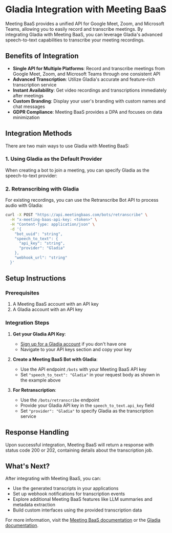 # Gladia Integration with Meeting BaaS

Meeting BaaS provides a unified API for Google Meet, Zoom, and Microsoft Teams, allowing you to easily record and transcribe meetings. By integrating Gladia with Meeting BaaS, you can leverage Gladia's advanced speech-to-text capabilities to transcribe your meeting recordings.

## Benefits of Integration

- **Single API for Multiple Platforms**: Record and transcribe meetings from Google Meet, Zoom, and Microsoft Teams through one consistent API
- **Advanced Transcription**: Utilize Gladia's accurate and feature-rich transcription service
- **Instant Availability**: Get video recordings and transcriptions immediately after meetings
- **Custom Branding**: Display your user's branding with custom names and chat messages
- **GDPR Compliance**: Meeting BaaS provides a DPA and focuses on data minimization

## Integration Methods

There are two main ways to use Gladia with Meeting BaaS:

### 1. Using Gladia as the Default Provider

When creating a bot to join a meeting, you can specify Gladia as the speech-to-text provider:


### 2. Retranscribing with Gladia

For existing recordings, you can use the Retranscribe Bot API to process audio with Gladia:

```bash
curl -X POST "https://api.meetingbaas.com/bots/retranscribe" \
  -H "x-meeting-baas-api-key: <token>" \
  -H "Content-Type: application/json" \
  -d '{
    "bot_uuid": "string",
    "speech_to_text": {
      "api_key": "string",
      "provider": "Gladia"
    },
    "webhook_url": "string"
  }'
```

## Setup Instructions

### Prerequisites

1. A Meeting BaaS account with an API key
2. A Gladia account with an API key

### Integration Steps

1. **Get your Gladia API Key**:
   - [Sign up for a Gladia account](https://app.gladia.io/auth/signin) if you don't have one
   - Navigate to your API keys section and copy your key

2. **Create a Meeting BaaS Bot with Gladia**:
   - Use the API endpoint `/bots` with your Meeting BaaS API key
   - Set `"speech_to_text": "Gladia"` in your request body as shown in the example above

3. **For Retranscription**:
   - Use the `/bots/retranscribe` endpoint
   - Provide your Gladia API key in the `speech_to_text.api_key` field
   - Set `"provider": "Gladia"` to specify Gladia as the transcription service

## Response Handling

Upon successful integration, Meeting BaaS will return a response with status code 200 or 202, containing details about the transcription job.

## What's Next?

After integrating with Meeting BaaS, you can:

- Use the generated transcripts in your applications
- Set up webhook notifications for transcription events
- Explore additional Meeting BaaS features like LLM summaries and metadata extraction
- Build custom interfaces using the provided transcription data

For more information, visit the [Meeting BaaS documentation](https://docs.meetingbaas.com/) or the [Gladia documentation](https://docs.gladia.io/).
